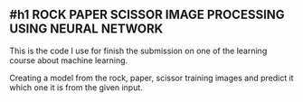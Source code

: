 #h1 ROCK PAPER SCISSOR IMAGE PROCESSING USING NEURAL NETWORK
-----------

This is the code I use for finish the submission on one of the learning course about machine learning.

Creating a model from the rock, paper, scissor training images and predict it which one it is from the given input.

